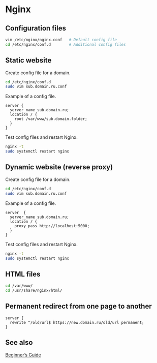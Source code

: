 # Nginx

## Configuration files

```sh
vim /etc/nginx/nginx.conf   # Default config file
cd /etc/nginx/conf.d        # Additional config files
```

## Static website

Create config file for a domain.

```sh
cd /etc/nginx/conf.d
sudo vim sub.domain.ru.conf
```

Example of a config file.

```text
server {
  server_name sub.domain.ru;
  location / {
    root /var/www/sub.domain.folder;
  }
}
```

Test config files and restart Nginx.

```sh
nginx -t
sudo systemctl restart nginx
```

## Dynamic website (reverse proxy)

Create config file for a domain.

```sh
cd /etc/nginx/conf.d
sudo vim sub.domain.ru.conf
```

Example of a config file.

```text
server  {
  server_name sub.domain.ru;
  location / {
    proxy_pass http://localhost:5000;
  }
}
```

Test config files and restart Nginx.

```sh
nginx -t
sudo systemctl restart nginx
```

## HTML files

```sh
cd /var/www/
cd /usr/share/nginx/html/
```



## Permanent redirect from one page to another

```text
server {
  rewrite ^/old/url$ https://new.domain.ru/old/url permanent;
}

```

## See also

[Beginner’s Guide](http://nginx.org/en/docs/beginners_guide.html)
